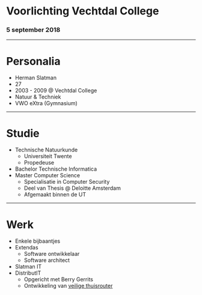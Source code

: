# Voorlichting Vechtdal College

### 5 september 2018

---

# Personalia

<ul>
    <li>
        Herman Slatman
    </li>
    <li>
        27
    </li>
    <li>
        2003 - 2009 @ Vechtdal College
    </li>
    <li>
        Natuur & Techniek
    </li>
    <li>
        VWO eXtra (Gymnasium)
    </li>
</ul>

---

# Studie

<ul>
    <li>
        Technische Natuurkunde
        <ul>
            <li>
                Universiteit Twente
            </li>
            <li>
                Propedeuse
            </li>
        </ul>
    </li>
    <li>
        Bachelor Technische Informatica 
    </li>
    <li>
        Master Computer Science
        <ul>
            <li>
                Specialisatie in Computer Security
            </li>
            <li>
                Deel van Thesis @ Deloitte Amsterdam
            </li>
            <li>
                Afgemaakt binnen de UT
            </li>
        </ul>
    </li>
</ul>

---

# Werk

<ul>
    <li>
        Enkele bijbaantjes
    </li>
    <li>
        Extendas
        <ul>
            <li>
                Software ontwikkelaar
            </li>
            <li>
                Software architect
            </li>
        </ul>
    </li>
    <li>
        Slatman IT
    </li>
    <li>
        DistributIT
        <ul>
            <li>
                Opgericht met Berry Gerrits
            </li>
            <li>
                Ontwikkeling van <a href="https://holmes.distributit.nl/" target="_blank">veilige thuisrouter</a>
            </li>
        </ul>
    </li>
</ul>
